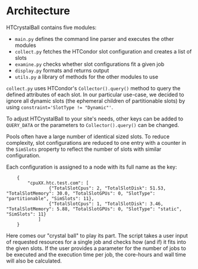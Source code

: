 # Architecture

HTCrystalBall contains five modules:
* `main.py` defines the command line parser and executes the other modules
* `collect.py` fetches the HTCondor slot configuration and creates a list of slots
* `examine.py` checks whether slot configurations fit a given job
* `display.py` formats and returns output
* `utils.py` a library of methods for the other modules to use

`collect.py` uses HTCondor's `Collector().query()` method to query the defined
attributes of each slot. In our particular use-case, we decided to ignore all
dynamic slots (the ephemeral children of partitionable slots) by using
`constraint='SlotType != "Dynamic"'`.

To adjust HTCrystalBall to your site's needs, other keys can be added to
`QUERY_DATA` or the parameters to `Collector().query()` can be changed.

Pools often have a large number of identical sized slots. To reduce complexity,
slot configurations are reduced to one entry with a counter in the `SimSlots`
property to reflect the number of slots with similar configuration.

Each configuration is assigned to a node with its full name as the key:

```
    {
        "cpuXX.htc.test.com": [
                {"TotalSlotCpus": 2, "TotalSlotDisk": 51.53, "TotalSlotMemory": 30.0, "TotalSlotGPUs": 0, "SlotType": "partitionable", "SimSlots": 11},
                {"TotalSlotCpus": 1, "TotalSlotDisk": 3.46, "TotalSlotMemory": 5.88, "TotalSlotGPUs": 0, "SlotType": "static", "SimSlots": 11}
            ]
    }
```

Here comes our "crystal ball" to play its part. The script takes a user input of
requested resources for a single job and checks how (and if) it fits into the
given slots. If the user provides a parameter for the number of jobs to be
executed and the execution time per job, the core-hours and wall time will also
be calculated.
